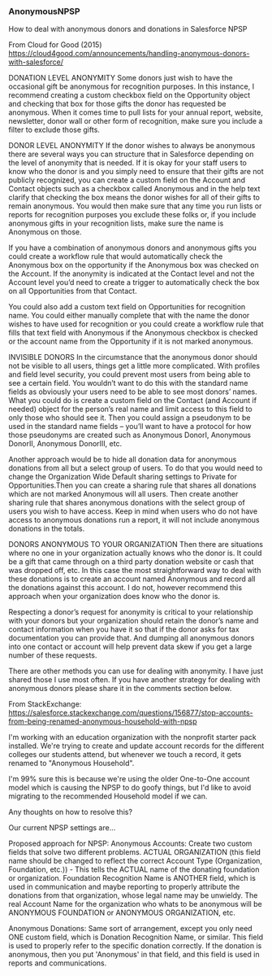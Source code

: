 ### AnonymousNPSP
How to deal with anonymous donors and donations in Salesforce NPSP

From Cloud for Good (2015)
https://cloud4good.com/announcements/handling-anonymous-donors-with-salesforce/

DONATION LEVEL ANONYMITY
Some donors just wish to have the occasional gift be anonymous for recognition purposes. In this instance, I recommend creating a custom checkbox field on the Opportunity object and checking that box for those gifts the donor has requested be anonymous. When it comes time to pull lists for your annual report, website, newsletter, donor wall or other form of recognition, make sure you include a filter to exclude those gifts.

DONOR LEVEL ANONYMITY
If the donor wishes to always be anonymous there are several ways you can structure that in Salesforce depending on the level of anonymity that is needed. If it is okay for your staff users to know who the donor is and you simply need to ensure that their gifts are not publicly recognized, you can create a custom field on the Account and Contact objects such as a checkbox called Anonymous and in the help text clarify that checking the box means the donor wishes for all of their gifts to remain anonymous. You would then make sure that any time you run lists or reports for recognition purposes you exclude these folks or, if you include anonymous gifts in your recognition lists, make sure the name is Anonymous on those.

If you have a combination of anonymous donors and anonymous gifts you could create a workflow rule that would automatically check the Anonymous box on the opportunity if the Anonymous box was checked on the Account. If the anonymity is indicated at the Contact level and not the Account level you’d need to create a trigger to automatically check the box on all Opportunities from that Contact.

You could also add a custom text field on Opportunities for recognition name. You could either manually complete that with the name the donor wishes to have used for recognition or you could create a workflow rule that fills that text field with Anonymous if the Anonymous checkbox  is checked or the account name from the Opportunity if it is not marked anonymous.

INVISIBLE DONORS
In the circumstance that the anonymous donor should not be visible to all users, things get a little more complicated. With profiles and field level security, you could prevent most users from being able to see a certain field. You wouldn’t want to do this with the standard name fields as obviously your users need to be able to see most donors’ names. What you could do is create a custom field on the Contact (and Account if needed) object for the person’s real name and limit access to this field to only those who should see it. Then you could assign a pseudonym to be used in the standard name fields – you’ll want to have a protocol for how those pseudonyms are created such as Anonymous DonorI, Anonymous DonorII, Anonymous DonorIII, etc. 

Another approach would be to hide all donation data for anonymous donations from all but a select group of users. To do that you would need to change the Organization Wide Default sharing settings to Private for Opportunities.Then you can create a sharing rule that shares all donations which are not marked Anonymous will all users. Then create another sharing rule that shares anonymous donations with the select group of users you wish to have access. Keep in mind when users who do not have access to anonymous donations run a report, it will not include anonymous donations in the totals. 

DONORS ANONYMOUS TO YOUR ORGANIZATION
Then there are situations where no one in your organization actually knows who the donor is. It could be a gift that came through on a third party donation website or cash that was dropped off, etc. In this case the most straightforward way to deal with these donations is to create an account named Anonymous and record all the donations against this account. I do not, however recommend this approach when your organization does know who the donor is.

Respecting a donor’s request for anonymity is critical to your relationship with your donors but your organization should retain the donor’s name and contact information when you have it so that if the donor asks for tax documentation you can provide that. And dumping all anonymous donors into one contact or account will help prevent data skew if you get a large number of these requests.

There are other methods you can use for dealing with anonymity. I have just shared those I use most often. If you have another strategy for dealing with anonymous donors please share it in the comments section below.

From StackExchange:
https://salesforce.stackexchange.com/questions/156877/stop-accounts-from-being-renamed-anonymous-household-with-npsp

I'm working with an education organization with the nonprofit starter pack installed. We're trying to create and update account records for the different colleges our students attend, but whenever we touch a record, it gets renamed to "Anonymous Household".

I'm 99% sure this is because we're using the older One-to-One account model which is causing the NPSP to do goofy things, but I'd like to avoid migrating to the recommended Household model if we can.

Any thoughts on how to resolve this?

Our current NPSP settings are...


Proposed approach for NPSP:
Anonymous Accounts:  Create two custom fields that solve two different problems.  ACTUAL ORGANIZATION (this field name should be changed to reflect the correct Account Type (Organization, Foundation, etc.)) - This tells the ACTUAL name of the donating foundation or organization.  Foundation Recognition Name is ANOTHER field, which is used in communication and maybe reporting to properly attribute the donations from that organization, whose legal name may be unwieldy.  The real Account Name for the organization who whats to be anonymous will be ANONYMOUS FOUNDATION or ANONYMOUS ORGANIZATION, etc.

Anonymous Donations:  Same sort of arrangement, except you only need ONE custom field, which is Donation Recognition Name, or similar.  This field is used to properly refer to the specific donation correctly.  If the donation is anonymous, then you put 'Anonymous' in that field, and this field is used in reports and communications.
